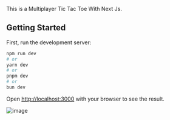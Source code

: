 This is a Multiplayer Tic Tac Toe With Next Js.

## Getting Started

First, run the development server:

```bash
npm run dev
# or
yarn dev
# or
pnpm dev
# or
bun dev
```

Open [http://localhost:3000](http://localhost:3000) with your browser to see the result.


![image](https://github.com/vvek1402/tic-tac-toe/assets/61880066/9907ce4a-1b2b-4f14-a87f-a344eda26024)
